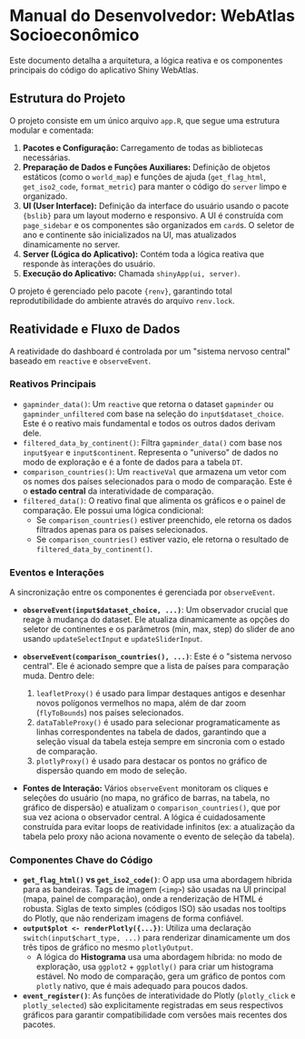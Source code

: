 # Manual do Desenvolvedor: WebAtlas Socioeconômico

Este documento detalha a arquitetura, a lógica reativa e os componentes principais do código do aplicativo Shiny WebAtlas.

## Estrutura do Projeto

O projeto consiste em um único arquivo `app.R`, que segue uma estrutura modular e comentada:

1.  **Pacotes e Configuração:** Carregamento de todas as bibliotecas necessárias.
2.  **Preparação de Dados e Funções Auxiliares:** Definição de objetos estáticos (como o `world_map`) e funções de ajuda (`get_flag_html`, `get_iso2_code`, `format_metric`) para manter o código do `server` limpo e organizado.
3.  **UI (User Interface):** Definição da interface do usuário usando o pacote `{bslib}` para um layout moderno e responsivo. A UI é construída com `page_sidebar` e os componentes são organizados em `card`s. O seletor de ano e continente são inicializados na UI, mas atualizados dinamicamente no server.
4.  **Server (Lógica do Aplicativo):** Contém toda a lógica reativa que responde às interações do usuário.
5.  **Execução do Aplicativo:** Chamada `shinyApp(ui, server)`.

O projeto é gerenciado pelo pacote `{renv}`, garantindo total reprodutibilidade do ambiente através do arquivo `renv.lock`.

## Reatividade e Fluxo de Dados

A reatividade do dashboard é controlada por um "sistema nervoso central" baseado em `reactive` e `observeEvent`.

### Reativos Principais

* `gapminder_data()`: Um `reactive` que retorna o dataset `gapminder` ou `gapminder_unfiltered` com base na seleção do `input$dataset_choice`. Este é o reativo mais fundamental e todos os outros dados derivam dele.
* `filtered_data_by_continent()`: Filtra `gapminder_data()` com base nos `input$year` e `input$continent`. Representa o "universo" de dados no modo de exploração e é a fonte de dados para a tabela `DT`.
* `comparison_countries()`: Um `reactiveVal` que armazena um vetor com os nomes dos países selecionados para o modo de comparação. Este é o **estado central** da interatividade de comparação.
* `filtered_data()`: O reativo final que alimenta os gráficos e o painel de comparação. Ele possui uma lógica condicional:
    * Se `comparison_countries()` estiver preenchido, ele retorna os dados filtrados apenas para os países selecionados.
    * Se `comparison_countries()` estiver vazio, ele retorna o resultado de `filtered_data_by_continent()`.

### Eventos e Interações

A sincronização entre os componentes é gerenciada por `observeEvent`.

* **`observeEvent(input$dataset_choice, ...)`**: Um observador crucial que reage à mudança do dataset. Ele atualiza dinamicamente as opções do seletor de continentes e os parâmetros (min, max, step) do slider de ano usando `updateSelectInput` e `updateSliderInput`.

* **`observeEvent(comparison_countries(), ...)`**: Este é o "sistema nervoso central". Ele é acionado sempre que a lista de países para comparação muda. Dentro dele:
    1.  `leafletProxy()` é usado para limpar destaques antigos e desenhar novos polígonos vermelhos no mapa, além de dar zoom (`flyToBounds`) nos países selecionados.
    2.  `dataTableProxy()` é usado para selecionar programaticamente as linhas correspondentes na tabela de dados, garantindo que a seleção visual da tabela esteja sempre em sincronia com o estado de comparação.
    3.  `plotlyProxy()` é usado para destacar os pontos no gráfico de dispersão quando em modo de seleção.

* **Fontes de Interação:** Vários `observeEvent` monitoram os cliques e seleções do usuário (no mapa, no gráfico de barras, na tabela, no gráfico de dispersão) e atualizam o `comparison_countries()`, que por sua vez aciona o observador central. A lógica é cuidadosamente construída para evitar loops de reatividade infinitos (ex: a atualização da tabela pelo proxy não aciona novamente o evento de seleção da tabela).

### Componentes Chave do Código

* **`get_flag_html()` vs `get_iso2_code()`**: O app usa uma abordagem híbrida para as bandeiras. Tags de imagem (`<img>`) são usadas na UI principal (mapa, painel de comparação), onde a renderização de HTML é robusta. Siglas de texto simples (códigos ISO) são usadas nos tooltips do Plotly, que não renderizam imagens de forma confiável.
* **`output$plot <- renderPlotly({...})`**: Utiliza uma declaração `switch(input$chart_type, ...)` para renderizar dinamicamente um dos três tipos de gráfico no mesmo `plotlyOutput`.
    * A lógica do **Histograma** usa uma abordagem híbrida: no modo de exploração, usa `ggplot2` + `ggplotly()` para criar um histograma estável. No modo de comparação, gera um gráfico de pontos com `plotly` nativo, que é mais adequado para poucos dados.
* **`event_register()`**: As funções de interatividade do Plotly (`plotly_click` e `plotly_selected`) são explicitamente registradas em seus respectivos gráficos para garantir compatibilidade com versões mais recentes dos pacotes.
